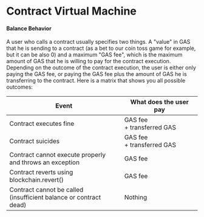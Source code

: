 # Contract Virtual Machine


#### Balance Behavior

A user who calls a contract usually specifies two things. A "value" in GAS that he is sending to a contract (as a bet to our coin toss game for example, but it can be also 0) and a maximum "GAS fee", which is the maximum amount of GAS that he is willing to pay for the contract execution. Depending on the outcome of the contract execution, the user is either only paying the GAS fee, or paying the GAS fee plus the amount of GAS he is transferring to the contract. Here is a matrix that shows you all possible outcomes: 

| Event                                                        | What does the user pay         |
| ------------------------------------------------------------ | ------------------------------ |
| Contract executes fine                                       | GAS fee<br />+ transferred GAS |
| Contract suicides                                            | GAS fee<br />+ transferred GAS |
| Contract cannot execute properly<br />and throws an exception | GAS fee                        |
| Contract reverts using<br />blockchain.revert()              | GAS fee                        |
| Contract cannot be called<br />(insufficient balance or contract dead) | Nothing                        |
